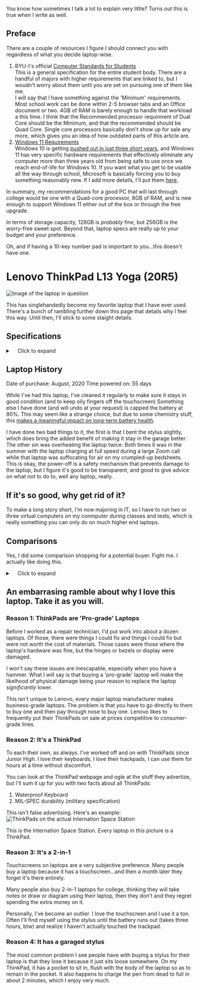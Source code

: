 You know how sometimes I talk a lot to explain very little? Turns out this is true when I write as well.

## Preface

There are a couple of resources I figure I should connect you with regardless of what you decide laptop-wise.

1. BYU-I's official [Computer Standards for Students](https://techguides.byui.edu/a/1240019-information-computer-standards-for-students)  
    This is a general specification for the entire student body. There are a handful of majors with higher requirements that are linked to, but I woudn't worry about them until you are set on pursuing one of them like me.  
    I will say that I have something against the 'Minimum' requirements. Most school work can be done within 2-5 browser tabs and an Office document or two. 4GB of RAM is barely enough to handle that workload a this time. I think that the Recommended processor requirment of Dual Core should be the Minimum, and that the recommended should be Quad Core. Single core processors basically don't show up for sale any more, which gives you an idea of how outdated parts of this article are.
2. [Windows 11 Requirements](https://www.microsoft.com/en-us/windows/windows-11-specifications?r=1)  
Windows 10 is getting [pushed out in just three short years](https://docs.microsoft.com/en-us/lifecycle/products/windows-10-home-and-pro), and Windows 11 has very specific hardware requirements that effectively eliminate any computer more than three years old from being safe to use once we reach end-of-life for Windows 10. If you want what you get to be usable all the way through school, Microsoft is basically forcing you to buy something reasonably new. If I add more details, I'll put them [here](/windows11.md).

In summary, my recommendations for a good PC that will last through college would be one with a Quad-core processor, 8GB of RAM, and is new enough to support Windows 11 either out of the box or through the free upgrade.

In terms of storage capacity, 128GB is *probably* fine, but 256GB is the worry-free sweet spot. Beyond that, laptop specs are really up to your budget and your preference.

Oh, and if having a 10-key number pad is important to you...this doesn't have one.

# Lenovo ThinkPad L13 Yoga (20R5)
![Image of the laptop in question](https://p1-ofp.static.pub/medias/bWFzdGVyfHJvb3R8MTM4ODQ2fGltYWdlL2pwZWd8aDdiL2hjYi8xMDYwOTI2MTYwODk5MC5qcGd8NTQ3NDAyZGUzZDMyNDk0MWU4ZTA4YjdkYzdmZjExY2MzYzAyOGNmOGUxODM5NGEyNzkyYzE0ZWIxOGRhMmJmZQ/lenovo-thinkpad-l13-yoga-gallery-01.jpg)

This has singlehandedly become my favorite laptop that I have ever used. There's a bunch of rambling further down this page that details why I feel this way. Until then, I'll stick to some staight details.

## Specifications
<details>
  <summary>&nbsp;&nbsp;&nbsp;&nbsp;Click to expand</summary>
  
**Model:** Lenovo ThinkPad L13 Yoga (20R5)  
**Release Date:** Spring 2020  
**Form Factor:** Thin-and-light, 2-in-1 Tablet PC, Aluminum Chassis  
**Display:** 13" 1080p, IPS touchscreen (stylus compatible)  
**Battery Life:** ~6-7hrs during normal use ~5hrs of Zoom calls*  
**CPU:** Intel i5, 10th gen, 8-core  
**RAM:** 8GB, DDR4-3200  
**Storage:** 256GB Toshiba NVMe SSD  
**I/O and other Features:**  
&nbsp;&nbsp;&nbsp;&nbsp;x2 USB-C Thunderbolt 3 (just like on newer MacBooks)  
&nbsp;&nbsp;&nbsp;&nbsp;x2 USB 3.1  
&nbsp;&nbsp;&nbsp;&nbsp;HDMI (up to 4K@60)  
&nbsp;&nbsp;&nbsp;&nbsp;3.5mm headset jack  
&nbsp;&nbsp;&nbsp;&nbsp;Garaged ThinkPad Pen Pro stylus  
&nbsp;&nbsp;&nbsp;&nbsp;Backlit Keyboard  
&nbsp;&nbsp;&nbsp;&nbsp;HD Webcam  
&nbsp;&nbsp;&nbsp;&nbsp;Dual ANC Microphones  
&nbsp;&nbsp;&nbsp;&nbsp;Bluetooth 5.0

  * This is not the on-paper spec, this is from my real-world experience having the battery only charge to 80% and adjusting for the additional 20%.

</details>

## Laptop History

Date of purchase: August, 2020
Time powered on: 55 days

While I've had this laptop, I've cleaned it regularly to make sure it stays in good condition (and to keep oily fingers off the touchscreen)
Something else I have done (and will undo at your request) is capped the battery at 80%. This may seem like a strange choice, but due to some chemistry stuff, this [makes a meaningful impact on long-term battery health](https://www.ifixit.com/News/31716/how-to-care-for-your-laptops-battery-so-it-lasts-longer).

I have done two bad things to it, the first is that I bent the stylus slightly, which does bring the added benefit of making it stay in the garage better. The other sin was overheating the laptop twice. Both times it was in the summer with the laptop charging at full speed during a large Zoom call while that laptop was suffocating for air on my crumpled-up bedsheets. This is okay, the power-off is a safety mechanism that prevents damage to the laptop, but I figure it's good to be transparent, and good to give advice on what not to do to, well any laptop, really.

## If it's so good, why get rid of it?

To make a long story short, I'm now majoring in IT, so I have to run two or three virtual computers on my conmputer during classes and tests, which is really something you can only do on much higher end laptops.

## Comparisons

Yes, I did some comparison shopping for a potential buyer. Fight me. I actually like doing this.

<details>
  <summary>&nbsp;&nbsp;&nbsp;&nbsp;Click to expand</summary>
  

### Other ThinkPad L13s
My ThinkPad's [base configuration on Amazon](https://www.amazon.com/dp/B082FJKWRT) ($530)  
&nbsp;&nbsp;&nbsp;&nbsp;Half-speed processor  
&nbsp;&nbsp;&nbsp;&nbsp;Half RAM capacity  
&nbsp;&nbsp;&nbsp;&nbsp;Half storage capacity  
My [ThinkPad exactly on Amazon](https://www.amazon.com/dp/B088PF3C45) ($1000)  
This year's [model of L13 Yoga](https://www.lenovo.com/us/en/p/laptops/thinkpad/thinkpadl/thinkpad-l13-gen-3-(13-inch-intel)/21b3006fus) ($1,700...yikes)  
Matching specs to mine [in 'Like New' condition](https://mercari.com/us/item/m34403630830) ($600)  

### Sandy Best Buy Options
[HP 14" (14-FQ0033DX)](https://bestbuy.com/site/6502175.p) (~~$430~~ Sale: $330)  
&nbsp;&nbsp;&nbsp;&nbsp;Slightly Faster CPU  
&nbsp;&nbsp;&nbsp;&nbsp;Half storage capacity  
&nbsp;&nbsp;&nbsp;&nbsp;720p display, no touchscreen  
&nbsp;&nbsp;&nbsp;&nbsp;No backlit keyboard  
&nbsp;&nbsp;&nbsp;&nbsp;Plastic chassis

[Lenovo IdeaPad 3 15"](https://bestbuy.com/site/6497829.p) (~~$500~~ Sale: $400)  
&nbsp;&nbsp;&nbsp;&nbsp;Half-speed processor  
&nbsp;&nbsp;&nbsp;&nbsp;720p display, no touchscreen  
&nbsp;&nbsp;&nbsp;&nbsp;No backlit keyboard  
&nbsp;&nbsp;&nbsp;&nbsp;Plastic chassis

[Dell Inspiron 3511 15.6"](https://bestbuy.com/site/6500646.p) (~~$600~~ Sale: $460)  
&nbsp;&nbsp;&nbsp;&nbsp;Slightly faster processor  
&nbsp;&nbsp;&nbsp;&nbsp;Slightly slower memory  
&nbsp;&nbsp;&nbsp;&nbsp;Lower battery life  
&nbsp;&nbsp;&nbsp;&nbsp;Proprietary charger  
&nbsp;&nbsp;&nbsp;&nbsp;Plastic chassis

[HP Envy x360 2-in-1 15.6"](https://bestbuy.com/site/6502184.p) (~~$800~~ Sale: $500)  
&nbsp;&nbsp;&nbsp;&nbsp;Significantly faster processor  
&nbsp;&nbsp;&nbsp;&nbsp;Lower battery life  
&nbsp;&nbsp;&nbsp;&nbsp;Better On-board Speakers

### Sandy Walmart Options

Just kidding. There are no laptops sold at Walmart that meet the University's recommended requirements...unless Best Buy also sells it.

### Options from where I work
<details>
  <summary>&nbsp;&nbsp;&nbsp;&nbsp;Click to expand</summary>
  
Some notes here before moving forward:
Boise Computer Depot mainly stocks hardware that is 4-8 years old, so the operating system on it is likely as new as it will get.
Compatibility issues are virtually non-existent at the moment, but if you are concerned about long term, going cheap here *may* cause trouble a few years down the road.  
Then again, maybe not. It's pretty up in the air.  
There's a '20% all laptops sale' for this week only that's been going since I started on July 5th, so don't feel pressured on sale prices

[Retrofitted Mid 2012 MacBook Pro 13"](boise.craigslist.org/syd/d/boise-fast-i5-macbook-pro-13-ssd-drive/7509115062.html) ($225)  
&nbsp;&nbsp;&nbsp;&nbsp;Significantly slower processor (more than half speed)  
&nbsp;&nbsp;&nbsp;&nbsp;Half storage space (upgrade to match my laptop's capacity is +$35)  
&nbsp;&nbsp;&nbsp;&nbsp;Latest MacOS  
&nbsp;&nbsp;&nbsp;&nbsp;Only one more available as of Friday, so no promises

[HP EliteBook 850 G2](https://boise.craigslist.org/syd/d/boise-hp-elitebook-15-laptop-includes/7506302728.html) ($360)  
&nbsp;&nbsp;&nbsp;&nbsp;Significantly slower processor (maybe 3/4 speed)  
&nbsp;&nbsp;&nbsp;&nbsp;Aluminum chassis
&nbsp;&nbsp;&nbsp;&nbsp;Comperable (probably better) audio

There are a significant number of other options than what we advertise online. (Actually, [here's a link](http://boise.craigslist.org/search/sss?userpostingid=7513647547) to all of those listings)
If you are at all interested, I can send you pictures and model numbers of other options at just about any price range you want to see.  
I'm not plugging work because I work there, I don't get commission or anything. These are simply hands down the best deals I have ever seen outside of getting lucky on Ebay, FB marketplace, or KSL.

</details>

</details>

## An embarrasing ramble about why I love this laptop. Take it as you will.

### Reason 1: ThinkPads are 'Pro-grade' Laptops

Before I worked as a repair technician, I'd put work into about a dozen laptops. Of those, there were things I could fix and things I could fix but were not worth the cost of materials. Those cases were those where the laptop's hardware was fine, but the hinges or bezels or display were damaged.

I won't say these issues are inescapable, especially when you have a hammer. What I will say is that buying a 'pro-grade' laptop will make the likelhood of physical damage being your reason to replace the laptop *significantly* lower.

This isn't unique to Lenovo, every major laptop manufacturer makes business-grade laptops. The problem is that you have to go directly to them to buy one and then pay through nose to buy one. Lenovo likes to frequently put their ThinkPads on sale at prices competitive to consumer-grade lines.

### Reason 2: It's a ThinkPad

To each their own, as always. I've worked off and on with ThinkPads since Junior High. I love their keyboards, I love their trackpads, I can use them for hours at a time without discomfort.

You can look at the ThinkPad webpage and ogle at the stuff they advertize, but I'll sum it up for you with two facts about all ThinkPads:
1. Waterproof Keyboard
2. MIL-SPEC durability (military specification)

This isn't false advertising. Here's an example:
![ThinkPads on the actual Internation Space Station](https://blogs.esa.int/tim-peake/files/2016/03/25868466171_bd3bdd3d6b_o.jpg)

This is the Internation Space Station. Every laptop in this picture is a ThinkPad. 

### Reason 3: It's a 2-in-1

Touchscreens on laptops are a very subjective preference. Many people buy a laptop because it has a touchscreen...and then a month later they forget it's there entirely.

Many people also buy 2-in-1 laptops for college, thinking they will take notes or draw or diagram using their laptop, then they don't and they regret spending the extra money on it.

Personally, I've become an outlier. I love the touchscreen and I use it a ton. Often I'll find myself using the stylus until the battery runs out (takes three hours, btw) and realize I haven't actually touched the trackpad.

### Reason 4: It has a garaged stylus

The most common problem I see people have with buying a stylus for their laptop is that they lose it because it just sits loose somewhere. On my ThinkPad, it has a pocket to sit in, flush with the body of the laptop so as to remain in the pocket. It also happens to charge the pen from dead to full in about 2 minutes, which I enjoy very much.